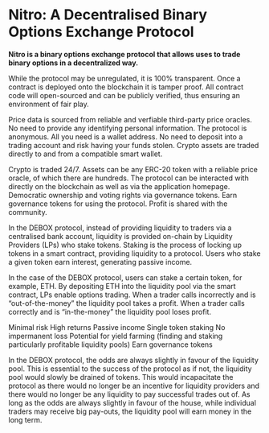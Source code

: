 # Nitro: A Decentralised Binary Options Exchange Protocol

**Nitro is a binary options exchange protocol that allows uses to trade binary options in a decentralized way.**

While the protocol may be unregulated, it is 100% transparent. Once a contract is deployed onto the blockchain it is tamper proof. All contract code will open-sourced and can be publicly verified, thus ensuring an environment of fair play.

Price data is sourced from reliable and verfiable third-party price oracles.
No need to provide any identifying personal information. The protocol is anonymous. All you need is a wallet address.
No need to deposit into a trading account and risk having your funds stolen. Crypto assets are traded directly to and from a compatible smart wallet.

Crypto is traded 24/7.
Assets can be any ERC-20 token with a reliable price oracle, of which there are hundreds.
The protocol can be interacted with directly on the blockchain as well as via the application homepage.
Democratic ownership and voting rights via governance tokens.
Earn governance tokens for using the protocol.
Profit is shared with the community.

In the DEBOX protocol, instead of providing liquidity to traders via a centralised bank account, liquidity is provided on-chain by Liquidity Providers (LPs) who stake tokens. Staking is the process of locking up tokens in a smart contract, providing liquidity to a protocol. Users who stake a given token earn interest, generating passive income. 

In the case of the DEBOX protocol, users can stake a certain token, for example, ETH. By depositing ETH into the liquidity pool via the smart contract, LPs enable options trading. When a trader calls incorrectly and is “out-of-the-money” the liquidity pool takes a profit. When a trader calls correctly and is “in-the-money” the liquidity pool loses profit. 

Minimal risk
High returns
Passive income
Single token staking
No impermanent loss
Potential for yield farming (finding and staking particularly profitable liquidity pools)
Earn governance tokens

In the DEBOX protocol, the odds are always slightly in favour of the liquidity pool. This is essential to the success of the protocol as if not, the liquidity pool would slowly be drained of tokens. This would incapacitate the protocol as there would no longer be an incentive for liquidity providers and there would no longer be any liquidity to pay successful trades out of. As long as the odds are always slightly in favour of the house, while individual traders may receive big pay-outs, the liquidity pool will earn money in the long term.